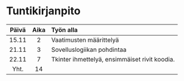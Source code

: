 # Tuntikirjanpito

|Päivä	|Aika	|Työn alla|
|:----:	|:--:	|:------------	|
| 15.11	|2	|Vaatimusten määrittelyä	|
|21.11	|3	|Sovelluslogiikan pohdintaa	|
|22.11	|7	|Tkinter ihmettelyä, ensimmäiset rivit koodia.|
|Yht.	|14	|
